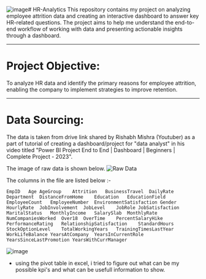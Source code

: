![image](https://github.com/Yeatrix/HR-Analytics/assets/162366000/d2299b93-a1ae-4689-9132-60485e5f8c1c)# HR-Analytics
This repository contains my project on analyzing employee attrition data and creating an interactive dashboard to answer key HR-related questions. The project aims to help me understand the end-to-end workflow of working with data and presenting actionable insights through a dashboard.

----

# Project Objective: 
  To analyze HR data and identify the primary reasons for employee attrition, enabling the company to implement strategies to improve retention.

----

# Data Sourcing:
  The data is taken from drive link shared by Rishabh Mishra (Youtuber) as a part of tutorial of creating a dashboard/project for "data analyst" in his video titled    "Power BI Project End to End | Dashboard | Beginners | Complete Project - 2023".

  The image of raw data is shown below.
  ![Raw Data](https://github.com/Yeatrix/HR-Analytics/assets/162366000/fecd6fb1-d5dc-41cb-b6aa-1f1f1ca2d832)

  The columns in the file are listed below :- 

    EmpID	Age	AgeGroup	Attrition	BusinessTravel	DailyRate	Department	DistanceFromHome	Education	EducationField	EmployeeCount	EmployeeNumber	EnvironmentSatisfaction	Gender	HourlyRate	JobInvolvement	JobLevel	JobRole	JobSatisfaction	MaritalStatus	MonthlyIncome	SalarySlab	MonthlyRate	NumCompaniesWorked	Over18	OverTime	PercentSalaryHike	PerformanceRating	RelationshipSatisfaction	StandardHours	StockOptionLevel	TotalWorkingYears	TrainingTimesLastYear	WorkLifeBalance	YearsAtCompany	YearsInCurrentRole	YearsSinceLastPromotion	YearsWithCurrManager
![image](https://github.com/Yeatrix/HR-Analytics/assets/162366000/bf8e224a-157f-4d62-8ea0-5aaae3664167)

- using the pivot table in excel, i tried to figure out what can be my possible kpi's and what can be usefull information to show.

  
